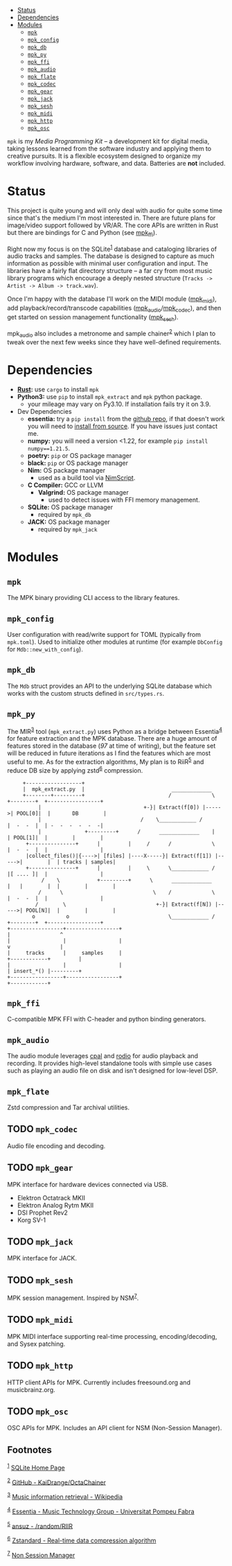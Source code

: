 - [Status](#org735f2cc)
- [Dependencies](#org71204a7)
- [Modules](#org5b14af7)
  - [`mpk`](#org8f6b62e)
  - [`mpk_config`](#org31fd1da)
  - [`mpk_db`](#org074bf7b)
  - [`mpk_py`](#orge3447a9)
  - [`mpk_ffi`](#org12e364d)
  - [`mpk_audio`](#org3c82103)
  - [`mpk_flate`](#orgce98567)
  - [`mpk_codec`](#orgd2a5a14)
  - [`mpk_gear`](#org51eaace)
  - [`mpk_jack`](#org7364907)
  - [`mpk_sesh`](#orgbf988e6)
  - [`mpk_midi`](#orga28102b)
  - [`mpk_http`](#org89a4627)
  - [`mpk_osc`](#orgc6c575d)

`mpk` is my *Media Programming Kit* &#x2013; a development kit for digital media, taking lessons learned from the software industry and applying them to creative pursuits. It is a flexible ecosystem designed to organize my workflow involving hardware, software, and data. Batteries are **not** included.


<a id="org735f2cc"></a>

# Status

This project is quite young and will only deal with audio for quite some time since that's the medium I'm most interested in. There are future plans for image/video support followed by VR/AR. The core APIs are written in Rust but there are bindings for C and Python (see [mpk<sub>ffi</sub>](#org12e364d)).

Right now my focus is on the SQLite<sup><a id="fnr.1" class="footref" href="#fn.1" role="doc-backlink">1</a></sup> database and cataloging libraries of audio tracks and samples. The database is designed to capture as much information as possible with minimal user configuration and input. The libraries have a fairly flat directory structure &#x2013; a far cry from most music library programs which encourage a deeply nested structure (`Tracks -> Artist -> Album -> track.wav`).

Once I'm happy with the database I'll work on the MIDI module ([mpk<sub>midi</sub>](#orga28102b)), add playback/record/transcode capabilities ([mpk<sub>audio</sub>](#org3c82103)/[mpk<sub>codec</sub>](#orgd2a5a14)), and then get started on session management functionality ([mpk<sub>sesh</sub>](#orgbf988e6)).

mpk<sub>audio</sub> also includes a metronome and sample chainer<sup><a id="fnr.2" class="footref" href="#fn.2" role="doc-backlink">2</a></sup> which I plan to tweak over the next few weeks since they have well-defined requirements.


<a id="org71204a7"></a>

# Dependencies

-   **[Rust](https://www.rust-lang.org/tools/install):** use `cargo` to install `mpk`
-   **Python3:** use `pip` to install `mpk_extract` and `mpk` python package.
    -   your mileage may vary on Py3.10. If installation fails try it on 3.9.
-   <span class="underline">Dev Dependencies</span>
    -   **essentia:** try a `pip install` from the [github repo](https://github.com/MTG/essentia), if that doesn't work you will need to [install from source](https://essentia.upf.edu/installing.html). If you have issues just contact me.
    -   **numpy:** you will need a version <1.22, for example `pip install numpy==1.21.5`.
    -   **poetry:** `pip` or OS package manager
    -   **black:** `pip` or OS package manager
    -   **Nim:** OS package manager
        -   used as a build tool via [NimScript](https://nim-lang.org/docs/nims.html).
    -   **C Compiler:** GCC or LLVM
        -   **Valgrind:** OS package manager
            -   used to detect issues with FFI memory management.
    -   **SQLite:** OS package manager
        -   required by `mpk_db`
    -   **JACK:** OS package manager
        -   required by `mpk_jack`


<a id="org5b14af7"></a>

# Modules


<a id="org8f6b62e"></a>

## `mpk`

The MPK binary providing CLI access to the library features.


<a id="org31fd1da"></a>

## `mpk_config`

User configuration with read/write support for TOML (typically from `mpk.toml`). Used to initialize other modules at runtime (for example `DbConfig` for `Mdb::new_with_config`).


<a id="org074bf7b"></a>

## `mpk_db`

The `Mdb` struct provides an API to the underlying SQLite database which works with the custom structs defined in `src/types.rs`.


<a id="orge3447a9"></a>

## `mpk_py`

The MIR<sup><a id="fnr.3" class="footref" href="#fn.3" role="doc-backlink">3</a></sup> tool (`mpk_extract.py`) uses Python as a bridge between Essentia<sup><a id="fnr.4" class="footref" href="#fn.4" role="doc-backlink">4</a></sup> for feature extraction and the MPK database. There are a huge amount of features stored in the database (*97* at time of writing), but the feature set will be reduced in future iterations as I find the features which are most useful to me. As for the extraction algorithms, My plan is to RiiR<sup><a id="fnr.5" class="footref" href="#fn.5" role="doc-backlink">5</a></sup> and reduce DB size by applying zstd<sup><a id="fnr.6" class="footref" href="#fn.6" role="doc-backlink">6</a></sup> compression.

```artist
	 +------------------+                             
	 |  mpk_extract.py  |                            _____________        
	 +--------+---------+                           /             \       +--------+  +-----------------+
		  |                                 +-}| Extract(f[0]) |----->| POOL[0]|  |       DB        |
		  |                                /    \____________ /       |  -  -  |  | -  -  -  -  -  -|
		  |              +---------+      /      _____________    |   | POOL[1]|  |        |        |
	  +---------------+      |         |     /      /             \       |  -  -  |  |                 |
	  |collect_files()|{---->| [files] |----X-----}| Extract(f[1]) |----->|        |  | tracks | samples|
	  +---------------+      |         |     \      \____________ /       |[ .... ]|  |                 |
	       /    \            +---------+      \      _____________    |   |        |  |        |        |
	      /      \                             \    /             \       |  -  -  |  |                 |
	     /        \                             +-}| Extract(f[N]) |----->| POOL[N]|  |        |        |
	    o          o                                \____________ /       +--------+  +-----------------+
+-----------------+-----------------+                                             |                ^
|                 |                 |                                             v                |
|     tracks      |     samples     |                                       +------------+         |
|                 |                 |                                       | insert_*() |---------+
+-----------------+-----------------+                                       +------------+  

```


<a id="org12e364d"></a>

## `mpk_ffi`

C-compatible MPK FFI with C-header and python binding generators.


<a id="org3c82103"></a>

## `mpk_audio`

The audio module leverages [cpal](https://github.com/RustAudio/cpal) and [rodio](https://github.com/RustAudio/rodio) for audio playback and recording. It provides high-level standalone tools with simple use cases such as playing an audio file on disk and isn't designed for low-level DSP.


<a id="orgce98567"></a>

## `mpk_flate`

Zstd compression and Tar archival utilities.


<a id="orgd2a5a14"></a>

## TODO `mpk_codec`

Audio file encoding and decoding.


<a id="org51eaace"></a>

## TODO `mpk_gear`

MPK interface for hardware devices connected via USB.

-   Elektron Octatrack MKII
-   Elektron Analog Rytm MKII
-   DSI Prophet Rev2
-   Korg SV-1


<a id="org7364907"></a>

## TODO `mpk_jack`

MPK interface for JACK.


<a id="orgbf988e6"></a>

## TODO `mpk_sesh`

MPK session management. Inspired by NSM<sup><a id="fnr.7" class="footref" href="#fn.7" role="doc-backlink">7</a></sup>.


<a id="orga28102b"></a>

## TODO `mpk_midi`

MPK MIDI interface supporting real-time processing, encoding/decoding, and Sysex patching.


<a id="org89a4627"></a>

## TODO `mpk_http`

HTTP client APIs for MPK. Currently includes freesound.org and musicbrainz.org.


<a id="orgc6c575d"></a>

## TODO `mpk_osc`

OSC APIs for MPK. Includes an API client for NSM (Non-Session Manager).

## Footnotes

<sup><a id="fn.1" class="footnum" href="#fnr.1">1</a></sup> [SQLite Home Page](https://www.sqlite.org/index.html)

<sup><a id="fn.2" class="footnum" href="#fnr.2">2</a></sup> [GitHub - KaiDrange/OctaChainer](https://github.com/KaiDrange/OctaChainer)

<sup><a id="fn.3" class="footnum" href="#fnr.3">3</a></sup> [Music information retrieval - Wikipedia](https://en.wikipedia.org/wiki/Music_information_retrieval)

<sup><a id="fn.4" class="footnum" href="#fnr.4">4</a></sup> [Essentia - Music Technology Group - Universitat Pompeu Fabra](https://essentia.upf.edu/)

<sup><a id="fn.5" class="footnum" href="#fnr.5">5</a></sup> [ansuz - /random/RIIR](https://transitiontech.ca/random/RIIR)

<sup><a id="fn.6" class="footnum" href="#fnr.6">6</a></sup> [Zstandard - Real-time data compression algorithm](http://facebook.github.io/zstd/)

<sup><a id="fn.7" class="footnum" href="#fnr.7">7</a></sup> [Non Session Manager](http://non.tuxfamily.org/wiki/Non%20Session%20Manager)